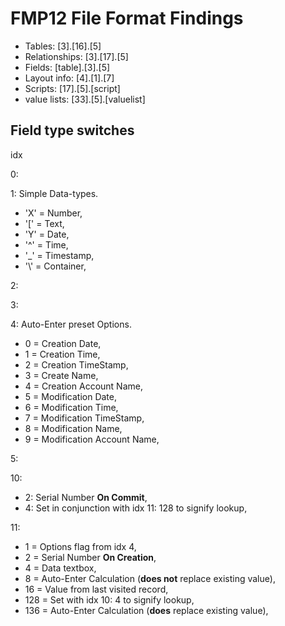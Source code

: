 # FMP12 File Format Findings

- Tables: [3].[16].[5]
- Relationships: [3].[17].[5]
- Fields: [table].[3].[5]
- Layout info: [4].[1].[7]
- Scripts: [17].[5].[script]
- value lists: [33].[5].[valuelist]


## Field type switches

idx

0:

1:  Simple Data-types.  
- 'X' = Number,
- '[' = Text,
- 'Y' = Date,
- '^' = Time,
- '\_' = Timestamp,
- '\\' = Container, 

2:

3:

4:  Auto-Enter preset Options.  
- 0 = Creation Date,
- 1 = Creation Time,
- 2 = Creation TimeStamp,
- 3 = Create Name,
- 4 = Creation Account Name,
- 5 = Modification Date,
- 6 = Modification Time,
- 7 = Modification TimeStamp,
- 8 = Modification Name,
- 9 = Modification Account Name,


5:

10:                     
- 2: Serial Number **On Commit**,
- 4: Set in conjunction with idx 11: 128 to signify lookup,


11:                     
- 1 = Options flag from idx 4,
- 2 = Serial Number **On Creation**,
- 4 = Data textbox,
- 8 = Auto-Enter Calculation (**does not** replace existing value),
- 16 = Value from last visited record,
- 128 = Set with idx 10: 4 to signify lookup,
- 136 = Auto-Enter Calculation (**does** replace existing value),




        

